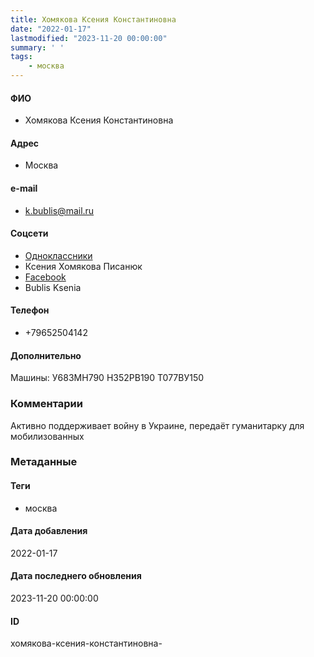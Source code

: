 ```yaml
---
title: Хомякова Ксения Константиновна
date: "2022-01-17"
lastmodified: "2023-11-20 00:00:00"
summary: ' '
tags: 
    - москва
---
```

<!--# pp1-->
<!--## Фигурант-->
<!--### Личные данные-->
#### ФИО
- Хомякова Ксения Константиновна
#### Адрес
- Москва
#### e-mail
- k.bublis@mail.ru
#### Соцсети
- [Одноклассники](https://ok.ru/profile/576135606201)
- Ксения Хомякова Писанюк
- [Facebook](https://www.facebook.com/profile.php?id=100000492734118)
- Bublis Ksenia
#### Телефон
- +79652504142
#### Дополнительно
Машины:
У683МН790
Н352РВ190
Т077ВУ150
### Комментарии
Активно поддерживает войну в Украине, передаёт гуманитарку для мобилизованных
### Метаданные
#### Теги
- москва
#### Дата добавления
2022-01-17
#### Дата последнего обновления
2023-11-20 00:00:00
#### ID
хомякова-ксения-константиновна-
<!--## END;-->
